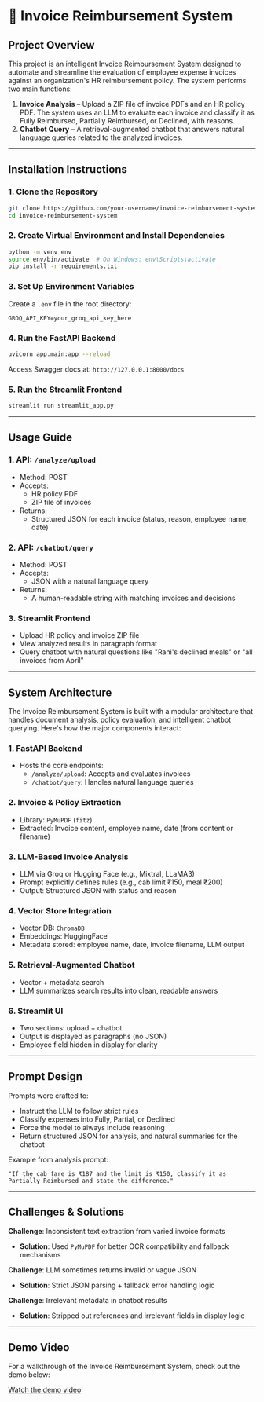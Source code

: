 # 📄 Invoice Reimbursement System

## Project Overview

This project is an intelligent Invoice Reimbursement System designed to automate and streamline the evaluation of employee expense invoices against an organization's HR reimbursement policy. The system performs two main functions:

1. **Invoice Analysis** – Upload a ZIP file of invoice PDFs and an HR policy PDF. The system uses an LLM to evaluate each invoice and classify it as Fully Reimbursed, Partially Reimbursed, or Declined, with reasons.
2. **Chatbot Query** – A retrieval-augmented chatbot that answers natural language queries related to the analyzed invoices.

---

## Installation Instructions

### 1. Clone the Repository
```bash
git clone https://github.com/your-username/invoice-reimbursement-system.git
cd invoice-reimbursement-system
```

### 2. Create Virtual Environment and Install Dependencies
```bash
python -m venv env
source env/bin/activate  # On Windows: env\Scripts\activate
pip install -r requirements.txt
```

### 3. Set Up Environment Variables
Create a `.env` file in the root directory:
```env
GROQ_API_KEY=your_groq_api_key_here
```

### 4. Run the FastAPI Backend
```bash
uvicorn app.main:app --reload
```
Access Swagger docs at: `http://127.0.0.1:8000/docs`

### 5. Run the Streamlit Frontend
```bash
streamlit run streamlit_app.py
```

---

## Usage Guide

### 1. API: `/analyze/upload`
- Method: POST
- Accepts:
  - HR policy PDF
  - ZIP file of invoices
- Returns:
  - Structured JSON for each invoice (status, reason, employee name, date)

### 2. API: `/chatbot/query`
- Method: POST
- Accepts:
  - JSON with a natural language query
- Returns:
  - A human-readable string with matching invoices and decisions

### 3. Streamlit Frontend
- Upload HR policy and invoice ZIP file
- View analyzed results in paragraph format
- Query chatbot with natural questions like "Rani's declined meals" or "all invoices from April"

---

## System Architecture

The Invoice Reimbursement System is built with a modular architecture that handles document analysis, policy evaluation, and intelligent chatbot querying. Here's how the major components interact:

### 1. FastAPI Backend
- Hosts the core endpoints:
  - `/analyze/upload`: Accepts and evaluates invoices
  - `/chatbot/query`: Handles natural language queries

### 2. Invoice & Policy Extraction
- Library: `PyMuPDF` (`fitz`)
- Extracted: Invoice content, employee name, date (from content or filename)

### 3. LLM-Based Invoice Analysis
- LLM via Groq or Hugging Face (e.g., Mixtral, LLaMA3)
- Prompt explicitly defines rules (e.g., cab limit ₹150, meal ₹200)
- Output: Structured JSON with status and reason

### 4. Vector Store Integration
- Vector DB: `ChromaDB`
- Embeddings: HuggingFace
- Metadata stored: employee name, date, invoice filename, LLM output

### 5. Retrieval-Augmented Chatbot
- Vector + metadata search
- LLM summarizes search results into clean, readable answers

### 6. Streamlit UI
- Two sections: upload + chatbot
- Output is displayed as paragraphs (no JSON)
- Employee field hidden in display for clarity

---

## Prompt Design

Prompts were crafted to:
- Instruct the LLM to follow strict rules
- Classify expenses into Fully, Partial, or Declined
- Force the model to always include reasoning
- Return structured JSON for analysis, and natural summaries for the chatbot

Example from analysis prompt:
```text
"If the cab fare is ₹187 and the limit is ₹150, classify it as Partially Reimbursed and state the difference."
```

---

## Challenges & Solutions

**Challenge**: Inconsistent text extraction from varied invoice formats
- **Solution**: Used `PyMuPDF` for better OCR compatibility and fallback mechanisms

**Challenge**: LLM sometimes returns invalid or vague JSON
- **Solution**: Strict JSON parsing + fallback error handling logic

**Challenge**: Irrelevant metadata in chatbot results
- **Solution**: Stripped out references and irrelevant fields in display logic

---
## Demo Video

For a walkthrough of the Invoice Reimbursement System, check out the demo below:

[Watch the demo video](https://www.tella.tv/video/nisargas-video-31hs)

